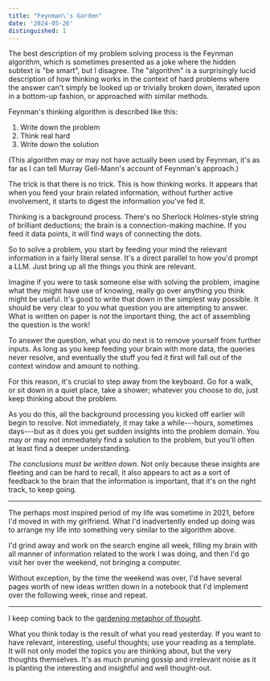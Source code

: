 ```yaml
---
title: "Feynman\'s Garden"
date: '2024-05-26'
distinguished: 1
---
```


The best description of my problem solving process is the Feynman algorithm,
which is sometimes presented as a joke where the hidden subtext is "be smart", but
I disagree.  The "algorithm" is a surprisingly lucid description of how thinking works in the 
context of hard problems where the answer can't simply be looked up or trivially
broken down, iterated upon in a bottom-up fashion, or approached with similar methods.

Feynman's thinking algorithm is described like this:

1. Write down the problem
2. Think real hard
3. Write down the solution

(This algorithm may or may not have actually been used by Feynman, it's as far as I can tell 
Murray Gell-Mann's account of Feynman's approach.)

The trick is that there is no trick.  This is how thinking works. 
It appears that when you feed your brain related information, without further active involvement, 
it starts to digest the information you've fed it.  

Thinking is a background process. There's no Sherlock Holmes-style string of brilliant deductions; 
the brain is a connection-making machine.  If you feed it data points, it will find ways of connecting 
the dots.

So to solve a problem, you start by feeding your mind the relevant information in a fairly literal sense.
It's a direct parallel to how you'd prompt a LLM.  Just bring up all the things you think are relevant.

Imagine if you were to task someone else with solving the problem, imagine what they might have use of knowing,
really go over anything you think might be useful.  It's good to write that down in the simplest way possible. 
It should be very clear to you what question you are attempting to answer.  What is written on paper is not the
important thing, the act of assembling the question is the work!

To answer the question, what you do next is to remove yourself from further inputs.
As long as you keep feeding your brain with more data, the queries never resolve, and 
eventually the stuff you fed it first will fall out of the context window and amount to nothing.  

For this reason, it's crucial to step away from the keyboard.  Go for a walk, or sit down in a quiet place, 
take a shower; whatever you choose to do, just keep thinking about the problem.  

As you do this, all the background processing you kicked off earlier will begin to resolve.
Not immediately, it may take a while---hours, sometimes days---but as it does you get sudden 
insights into the problem domain.  You may or may not immediately find a solution to the problem, 
but you'll often at least find a deeper understanding.

*The conclusions must be written down*.  Not only because these insights are fleeting and
can be hard to recall, it also appears to act as a sort of feedback to the brain that the 
information is important, that it's on the right track, to keep going.

<hr>

The perhaps most inspired period of my life was sometime in 2021, before I'd moved 
in with my girlfriend.  What I'd inadvertently ended up doing was to arrange my life 
into something very similar to the algorithm above.

I'd grind away and work on the search engine all week, filling my brain with all manner of information
related to the work I was doing, and then I'd go visit her over the weekend, not bringing a computer.  

Without exception, by the time the weekend was over, I'd have several pages worth of new ideas written 
down in a notebook that I'd implement over the following week, rinse and repeat.  

<hr>

I keep coming back to the [gardening metaphor of thought](/log/05-minds-field/).  

What you think today is the result of what you read yesterday.  If you want to have relevant, 
interesting, useful thoughts; use your reading as a template.  It will not only model the topics
you are thinking about, but the very thoughts themselves.  It's as much pruning gossip and 
irrelevant noise as it is planting the interesting and insightful and well thought-out.  
